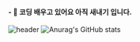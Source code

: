 ####  - 🌱 코딩 배우고 있어요 아직 새내기 입니다.
![header](https://어서오세요.vercel.app/api?type=Venom&ffooff=auto&height=300&section=header&text=capsule%20render&fontSize=90)
![Anurag's GitHub stats](https://github-readme-stats.vercel.app/api?username=lsl0217&show_icons=true&theme=radical)

